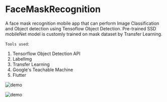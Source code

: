 # FaceMaskRecognition
A face mask recognition mobile app that can perform Image Classification and Object detection using Tensoflow Object Detection. Pre-trained SSD mobileNet model is customly trained on mask dataset by Transfer Learning.

`Tools used`:
1. Tensorflow Object Detection API
2. LabelImg
3. Transfer Learning
4. Google's Teachable Machine
5. Flutter

![demo](demo/PCC.gif)

![demo](demo/appp.gif)
